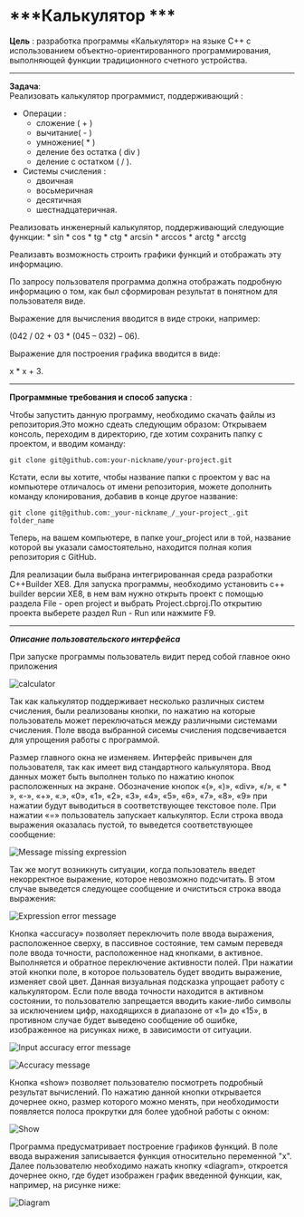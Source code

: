 ﻿***Калькулятор ***
====================================
**Цель** : разработка программы «Калькулятор» на языке С++ с использованием объектно-ориентированного программирования, выполняющей функции традиционного счетного устройства.

-----------
**Задача**:  
 Pеализовать калькулятор программист, поддерживающий :
 - Операции : 
	* сложение ( + )
	* вычитание( - )
	* умножение( * )
	* деление без остатка ( div )
	* деление с остатком ( / ).
 - Системы счисления :
	* двоичная
	* восьмеричная
	* десятичная
	* шестнадцатеричная. 

 Реализовать инженерный калькулятор, поддерживающий следующие функции:
	* sin
	* cos
	* tg
	* ctg
	* arcsin
	* arccos
	* arctg
	* arcctg

 Реализавть возможность строить графики функций и отображать эту информацию.

 По запросу пользователя программа должна отображать подробную информацию о том, как был сформирован результат в понятном для пользователя виде.
 
 Выражение для вычисления вводится в виде строки, например:
 
 (042 / 02 + 03 * (045 – 032) – 06).

 Выражение для построения графика вводится в виде:
 
 x * x + 3. 

-------------
 **Программные требования и способ запуска** :
  
  Чтобы запустить данную программу, необходимо скачать файлы из репозитория.Это можно сдеать следующим образом:
  Открываем консоль, переходим в директорию, где хотим сохранить папку с проектом, и вводим команду:

  `git clone git@github.com:your-nickname/your-project.git` 

  Кстати, если вы хотите, чтобы название папки с проектом у вас на компьютере отличалось от имени репозитория, можете дополнить команду клонирования, добавив в конце другое название:

  `git clone git@github.com:_your-nickname_/_your-project_.git folder_name`

  Теперь, на вашем компьютере, в папке your_project или в той, название которой вы указали самостоятельно, находится полная копия репозитория c GitHub.	
 
  Для реализации была  выбрана интегрированная среда разработки  С++Builder XE8. 
  Для запуска программы, необходимо установить c++ builder версии XE8, в нем вам нужно открыть проект с помощью раздела File - open project и выбрать Project.cbproj.По открытию проекта выберете раздел Run - Run или нажмите F9.

 -----------------
 ***Описание пользовательского интерфейса***

  При запуске программы пользователь видит перед собой главное окно приложения

 ![calculator](https://github.com/Nadezhda24/coursework/raw/master/Calculator.jpg)
  
  Так как калькулятор поддерживает несколько различных систем счисления, были реализованы кнопки, по нажатию на которые пользователь может переключаться между различными системами счисления. Поле ввода выбранной сисемы счисления подсвечивается для упрощения работы с программой. 

  Размер главного окна не изменяем. Интерфейс привычен для пользователя, так как имеет вид стандартного калькулятора.
  Ввод данных может быть выполнен только по нажатию кнопок расположенных на экране. Обозначение кнопок «(»,  «)», «div», «/», « * », «-», «+»,  «.», «0», «1», «2», «3», «4», «5», «6», «7», «8», «9» при нажатии будут выводиться в соответствующее текстовое поле.
  При нажатии «=» пользователь запускает калькулятор. Если строка ввода выражения оказалась пустой, то выведется соответствующее сообщение:

 ![Message missing expression](https://github.com/Nadezhda24/coursework/raw/master/Message_missing_expression.jpg)

  Так же могут возникнуть ситуации, когда пользователь введет некорректное выражение, которое невозможно подсчитать. В этом случае выведется следующее сообщение и очиститься строка ввода выражения:

  ![Expression error message](https://github.com/Nadezhda24/coursework/raw/master/Expression_error_message.jpg)

  Кнопка «accuracy» позволяет переключить поле ввода выражения, расположенное сверху, в пассивное состояние, тем самым переведя поле ввода точности, расположенное над кнопками, в активное. Выполняется и обратное переключение активности полей. При нажатии этой кнопки поле, в которое пользователь будет вводить выражение, изменяет свой цвет. Данная визуальная подсказка упрощает работу с калькулятором. Если поле ввода точности находится в активном состоянии, то пользователю запрещается вводить какие-либо символы за исключением цифр, находящихся в диапазоне от «1» до «15», в противном случае будет выведено сообщение об ошибке, изображенное на рисунках ниже, в зависимости от ситуации.

  ![Input accuracy error message](https://github.com/Nadezhda24/coursework/raw/master/Input_accuracy_error_message.jpg)

  ![Accuracy message](https://github.com/Nadezhda24/coursework/raw/master/Accuracy_message.jpg)

  Кнопка «show» позволяет пользователю посмотреть подробный результат вычислений. По нажатию данной кнопки открывается дочернее окно, размер которого можно менять, при необходимости появляется полоса прокрутки для более удобной работы с окном:

  ![Show](https://github.com/Nadezhda24/coursework/raw/master/Show.jpg)
 
  Программа предусматривает построение графиков функций. В поле ввода выражения записывается функция относительно переменной "x". Далее пользователю необходимо нажать кнопку «diagram», откроется дочернее окно, где будет изображен график введенной функции, как, например, на рисунке ниже:
 
  ![Diagram](https://github.com/Nadezhda24/coursework/raw/master/Diagram.jpg)
